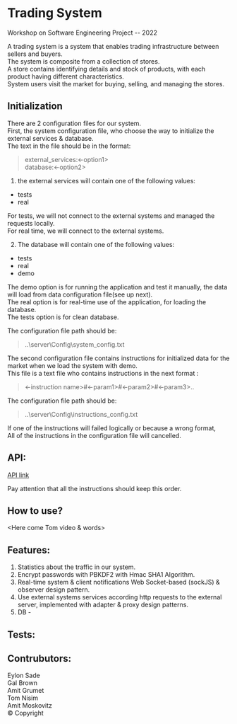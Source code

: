 # Trading System

Workshop on Software Engineering Project -- 2022

A trading system is a system that enables trading infrastructure between sellers and buyers.  
The system is composite from a collection of stores.  
A store contains identifying details and stock of products, with each product having different characteristics.  
System users visit the market for buying, selling, and managing the stores.  

## Initialization
There are 2 configuration files for our system.  
First, the system configuration file, who choose the way to initialize the external services & database.  
The text in the file should be in the format:
>  external_services:<-option1>  
>  database:<-option2>
  
1) the external services will contain one of the following values:  
* tests  
* real 

For tests, we will not connect to the external systems and managed the requests locally.  
For real time, we will connect to the external systems.  

2) The database will contain one of the following values:
* tests
* real
* demo

The demo option is for running the application and test it manually, the data will load from data configuration file(see up next).  
The real option is for real-time use of the application, for loading the database.  
The tests option is for clean database.

The configuration file path should be:  
> ..\server\Config\system_config.txt  

The second configuration file contains instructions for initialized data for the market when we load the system with demo.  
This file is a text file who contains instructions in the next format :  
> <-instruction name>#<-param1>#<-param2>#<-param3>..  

The configuration file path should be:  
> ..\server\Config\instructions_config.txt  

If one of the instructions will failed logically or because a wrong format,  
All of the instructions in the configuration file will cancelled.  
 
## API:
[API link](https://github.com/amitmosk/TradingSystem/blob/75-system-configuration-readme-file/Api.md)  

 
Pay attention that all the instructions should keep this order.
 
## How to use?
 <Here come Tom video & words>
  
## Features:
 1. Statistics about the traffic in our system.
 2. Encrypt passwords with PBKDF2 with Hmac SHA1 Algorithm.
 3. Real-time system & client notifications Web Socket-based (sockJS) & observer design pattern.
 4. Use external systems services according http requests to the external server, implemented with adapter & proxy design patterns.
 5. DB - <GAL>
 
 ## Tests: 
 <Here come Eylon words>

## Contrubutors:
Eylon Sade   
Gal Brown  
Amit Grumet  
Tom Nisim  
Amit Moskovitz  
© Copyright


